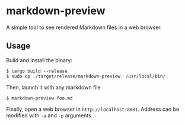 # markdown-preview

A simple tool to see rendered Markdown files in a web browser.

## Usage

Build and install the binary:

    $ cargo build --release
    $ sudo cp ./target/release/markdown-preview  /usr/local/bin/

Then, launch it with any markdown file

    $ markdown-preview foo.md

Finally, open a web browser in `http://localhost:8081`. Address can be modified with `-a` and `-p` arguments.

